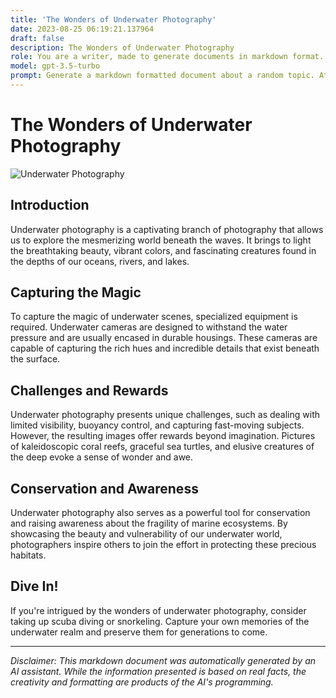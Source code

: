 ```yaml
---
title: 'The Wonders of Underwater Photography'
date: 2023-08-25 06:19:21.137964
draft: false
description: The Wonders of Underwater Photography
role: You are a writer, made to generate documents in markdown format. It is very important that all of the documents you generate are in valid markdown format.
model: gpt-3.5-turbo
prompt: Generate a markdown formatted document about a random topic. At the bottom, include a disclaimer explaining that the document was generated by you. The first line of the document should be the title. Make sure that the entire document is in proper markdown format, using a mix of various tags to make the document visually appealing.
---
```


# The Wonders of Underwater Photography

![Underwater Photography](https://example.com/underwater-photography.jpg)

## Introduction

Underwater photography is a captivating branch of photography that allows us to explore the mesmerizing world beneath the waves. It brings to light the breathtaking beauty, vibrant colors, and fascinating creatures found in the depths of our oceans, rivers, and lakes.

## Capturing the Magic

To capture the magic of underwater scenes, specialized equipment is required. Underwater cameras are designed to withstand the water pressure and are usually encased in durable housings. These cameras are capable of capturing the rich hues and incredible details that exist beneath the surface.

## Challenges and Rewards

Underwater photography presents unique challenges, such as dealing with limited visibility, buoyancy control, and capturing fast-moving subjects. However, the resulting images offer rewards beyond imagination. Pictures of kaleidoscopic coral reefs, graceful sea turtles, and elusive creatures of the deep evoke a sense of wonder and awe.

## Conservation and Awareness

Underwater photography also serves as a powerful tool for conservation and raising awareness about the fragility of marine ecosystems. By showcasing the beauty and vulnerability of our underwater world, photographers inspire others to join the effort in protecting these precious habitats.

## Dive In!

If you're intrigued by the wonders of underwater photography, consider taking up scuba diving or snorkeling. Capture your own memories of the underwater realm and preserve them for generations to come.

---

*Disclaimer: This markdown document was automatically generated by an AI assistant. While the information presented is based on real facts, the creativity and formatting are products of the AI's programming.*